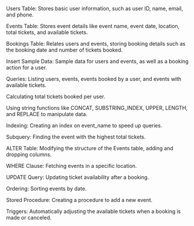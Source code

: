Users Table: Stores basic user information, such as user ID, name, email, and phone.

Events Table: Stores event details like event name, event date, location, total tickets, and available tickets.

Bookings Table: Relates users and events, storing booking details such as the booking date and number of tickets booked.

Insert Sample Data: Sample data for users and events, as well as a booking action for a user.

Queries:
Listing users, events, events booked by a user, and events with available tickets.

Calculating total tickets booked per user.

Using string functions like CONCAT, SUBSTRING_INDEX, UPPER, LENGTH, and REPLACE to manipulate data.

Indexing: Creating an index on event_name to speed up queries.

Subquery: Finding the event with the highest total tickets.

ALTER Table: Modifying the structure of the Events table, adding and dropping columns.

WHERE Clause: Fetching events in a specific location.

UPDATE Query: Updating ticket availability after a booking.

Ordering: Sorting events by date.

Stored Procedure: Creating a procedure to add a new event.

Triggers: Automatically adjusting the available tickets when a booking is made or canceled.
